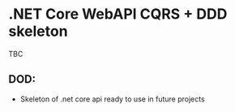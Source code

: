 # .NET Core WebAPI CQRS + DDD skeleton

TBC

## DOD:

*   Skeleton of .net core api ready to use in future projects
